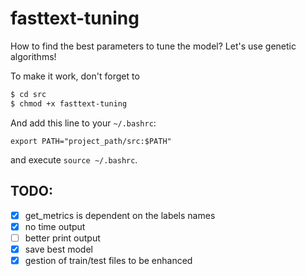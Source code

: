 # fasttext-tuning

How to find the best parameters to tune the model? Let's use genetic algorithms!

To make it work, don't forget to
```bash
$ cd src
$ chmod +x fasttext-tuning
```

And add this line to your `~/.bashrc`:
```
export PATH="project_path/src:$PATH"
```

and execute `source ~/.bashrc`.

## TODO:

 - [X] get_metrics is dependent on the labels names
 - [X] no time output
 - [ ] better print output
 - [X] save best model
 - [X] gestion of train/test files to be enhanced
